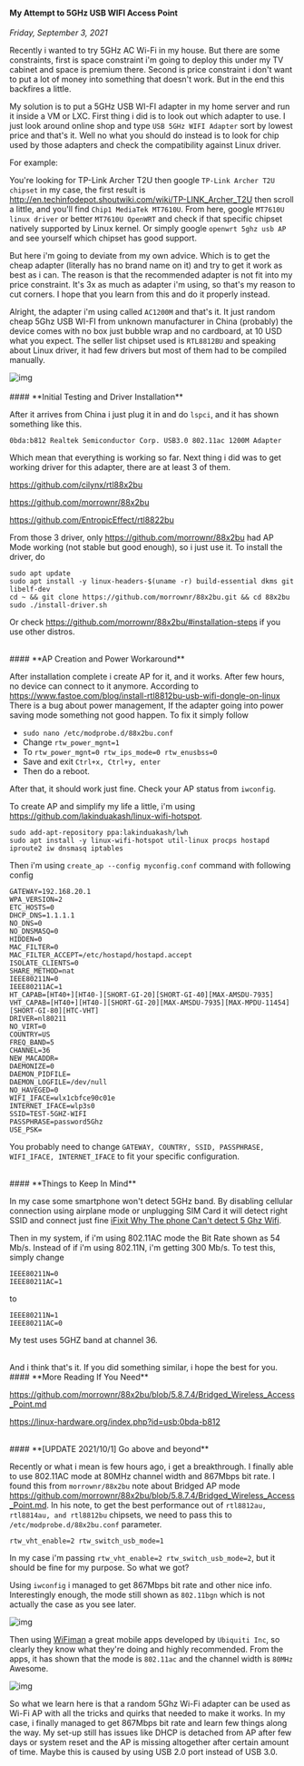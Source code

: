 #### My Attempt to 5GHz USB WIFI Access Point
_Friday, September 3, 2021_

Recently i wanted to try 5GHz AC Wi-Fi in my house. But there are some constraints, 
first is space constraint i'm going to deploy this under my TV cabinet and space 
is premium there. Second is price constraint i don't want to put a lot of money 
into something that doesn't work. But in the end this backfires a little.

My solution is to put a 5GHz USB WI-FI adapter in my home server and run it inside 
a VM or LXC. First thing i did is to look out which adapter to use. I just look 
around online shop and type `USB 5GHz WIFI Adapter` sort by lowest price and that's 
it. Well no what you should do instead is to look for chip used by those adapters 
and check the compatibility against Linux driver.

For example:

You're looking for TP-Link Archer T2U then google `TP-Link Archer T2U chipset` 
in my case, the first result is <http://en.techinfodepot.shoutwiki.com/wiki/TP-LINK_Archer_T2U> 
then scroll a little, and you'll find `Chip1 MediaTek MT7610U`. From here, google 
`MT7610U linux driver` or better `MT7610U OpenWRT` and check if that specific chipset 
natively supported by Linux kernel. Or simply google `openwrt 5ghz usb AP` and see yourself which 
chipset has good support.

But here i'm going to deviate from my own advice. Which is to get the cheap 
adapter (literally has no brand name on it) and try to get it work as best as 
i can. The reason is that the recommended adapter is not fit into my price constraint. 
It's 3x as much as adapter i'm using, so that's my reason to cut corners. I hope 
that you learn from this and do it properly instead.

Alright, the adapter i'm using called `AC1200M` and that's it. It just random 
cheap 5Ghz USB WI-FI from unknown manufacturer in China (probably) the device comes 
with no box just bubble wrap and no cardboard, at 10 USD what you expect. The seller 
list chipset used is `RTL8812BU` and speaking about Linux driver, it had few drivers 
but most of them had to be compiled manually.

<div class="row">
	<div class=col-sm-3></div>
	<div class="col-sm-6">
		<div class="thumbnail">
			<img class="img-responsive" src="./posts/2021-09-03-my-attempt-to-5ghz-usb-wifi-access-point/01.jpg" alt="img">
		</div>
	</div>
	<div class=col-sm-3></div>
</div>

<br>
#### **Initial Testing and Driver Installation**

After it arrives from China i just plug it in and do `lspci`, and it has shown something 
like this.
```
0bda:b812 Realtek Semiconductor Corp. USB3.0 802.11ac 1200M Adapter
```

Which mean that everything is working so far. Next thing i did was to get working 
driver for this adapter, there are at least 3 of them.

<https://github.com/cilynx/rtl88x2bu>

<https://github.com/morrownr/88x2bu>

<https://github.com/EntropicEffect/rtl8822bu>

From those 3 driver, only <https://github.com/morrownr/88x2bu> had AP Mode 
working (not stable but good enough), so i just use it. 
To install the driver, do
```
sudo apt update
sudo apt install -y linux-headers-$(uname -r) build-essential dkms git libelf-dev
cd ~ && git clone https://github.com/morrownr/88x2bu.git && cd 88x2bu
sudo ./install-driver.sh
```

Or check <https://github.com/morrownr/88x2bu/#installation-steps> if you use other 
distros.

<br>
#### **AP Creation and Power Workaround**

After installation complete i create AP for it, and it works. After few hours, no 
device can connect to it anymore. According to <https://www.fastoe.com/blog/install-rtl8812bu-usb-wifi-dongle-on-linux> 
There is a bug about power management, If the adapter going into power saving 
mode something not good happen. To fix it simply follow
* `sudo nano /etc/modprobe.d/88x2bu.conf`
* Change `rtw_power_mgnt=1`
* To `rtw_power_mgnt=0 rtw_ips_mode=0 rtw_enusbss=0`
* Save and exit `Ctrl+x, Ctrl+y, enter`
* Then do a reboot.

After that, it should work just fine. Check your AP status from `iwconfig`.

To create AP and simplify my life a little, i'm using <https://github.com/lakinduakash/linux-wifi-hotspot>. 
```
sudo add-apt-repository ppa:lakinduakash/lwh
sudo apt install -y linux-wifi-hotspot util-linux procps hostapd iproute2 iw dnsmasq iptables
```

Then i'm using `create_ap --config myconfig.conf` command with following config
```
GATEWAY=192.168.20.1
WPA_VERSION=2
ETC_HOSTS=0
DHCP_DNS=1.1.1.1
NO_DNS=0
NO_DNSMASQ=0
HIDDEN=0
MAC_FILTER=0
MAC_FILTER_ACCEPT=/etc/hostapd/hostapd.accept
ISOLATE_CLIENTS=0
SHARE_METHOD=nat
IEEE80211N=0
IEEE80211AC=1
HT_CAPAB=[HT40+][HT40-][SHORT-GI-20][SHORT-GI-40][MAX-AMSDU-7935]
VHT_CAPAB=[HT40+][HT40-][SHORT-GI-20][MAX-AMSDU-7935][MAX-MPDU-11454][SHORT-GI-80][HTC-VHT]
DRIVER=nl80211
NO_VIRT=0
COUNTRY=US
FREQ_BAND=5
CHANNEL=36
NEW_MACADDR=
DAEMONIZE=0
DAEMON_PIDFILE=
DAEMON_LOGFILE=/dev/null
NO_HAVEGED=0
WIFI_IFACE=wlx1cbfce90c01e
INTERNET_IFACE=wlp3s0
SSID=TEST-5GHZ-WIFI
PASSPHRASE=password5Ghz
USE_PSK=
```

You probably need to change `GATEWAY, COUNTRY, SSID, PASSPHRASE, WIFI_IFACE, INTERNET_IFACE` 
to fit your specific configuration.

<br>
#### **Things to Keep In Mind**

In my case some smartphone won't detect 5GHz band. By disabling cellular 
connection using airplane mode or unplugging SIM Card it will detect right 
SSID and connect just fine [iFixit Why The phone Can't detect 5 Ghz Wifi](https://www.ifixit.com/Answers/View/536206/Why+The+phone+Can't+detect+5+Ghz+Wifi).

Then in my system, if i'm using 802.11AC mode the Bit Rate shown as 54 Mb/s. 
Instead of if i'm using 802.11N, i'm getting 300 Mb/s. To test this, simply change 

```
IEEE80211N=0
IEEE80211AC=1
```

to

```
IEEE80211N=1
IEEE80211AC=0
```

My test uses 5GHZ band at channel 36.

<br>
And i think that's it. If you did something similar, i hope the best for you.

<br>
#### **More Reading If You Need**

<https://github.com/morrownr/88x2bu/blob/5.8.7.4/Bridged_Wireless_Access_Point.md>

<https://linux-hardware.org/index.php?id=usb:0bda-b812>

<br>
#### **[UPDATE 2021/10/1] Go above and beyond**

Recently or what i mean is few hours ago, i get a breakthrough. I finally 
able to use 802.11AC mode at 80MHz channel width and 867Mbps bit rate. 
I found this from `morrownr/88x2bu` note about Bridged AP mode <https://github.com/morrownr/88x2bu/blob/5.8.7.4/Bridged_Wireless_Access_Point.md>. 
In his note, to get the best performance out of `rtl8812au, rtl8814au, and rtl8812bu` 
chipsets, we need to pass this to `/etc/modprobe.d/88x2bu.conf` parameter.
```
rtw_vht_enable=2 rtw_switch_usb_mode=1
```
In my case i'm passing `rtw_vht_enable=2 rtw_switch_usb_mode=2`, 
but it should be fine for my purpose. So what we got?

Using `iwconfig` i managed to get 867Mbps bit rate and other nice info. Interestingly enough, 
the mode still shown as `802.11bgn` which is not actually the case as you see later.

<div class="row">
	<div class=col-sm-2></div>
	<div class="col-sm-8">
		<div class="thumbnail">
			<img class="img-responsive" src="./posts/2021-09-03-my-attempt-to-5ghz-usb-wifi-access-point/02.jpg" alt="img">
		</div>
	</div>
	<div class=col-sm-2></div>
</div>

Then using [WiFiman](https://play.google.com/store/apps/details?id=com.ubnt.usurvey&hl=in&gl=US) 
a great mobile apps developed by `Ubiquiti Inc`, so clearly they know what they're doing and highly 
recommended. From the apps, it has shown that the mode is `802.11ac` and the channel width is `80MHz`
Awesome.

<div class="row">
	<div class=col-sm-4></div>
	<div class="col-sm-4">
		<div class="thumbnail">
			<img class="img-responsive" src="./posts/2021-09-03-my-attempt-to-5ghz-usb-wifi-access-point/03.jpg" alt="img">
		</div>
	</div>
	<div class=col-sm-4></div>
</div>

So what we learn here is that a random 5Ghz Wi-Fi adapter can be used as Wi-Fi AP with all 
the tricks and quirks that needed to make it works. In my case, i finally managed to get 867Mbps 
bit rate and learn few things along the way. My set-up still has issues like DHCP is detached from 
AP after few days or system reset and the AP is missing altogether after certain amount of time. 
Maybe this is caused by using USB 2.0 port instead of USB 3.0.